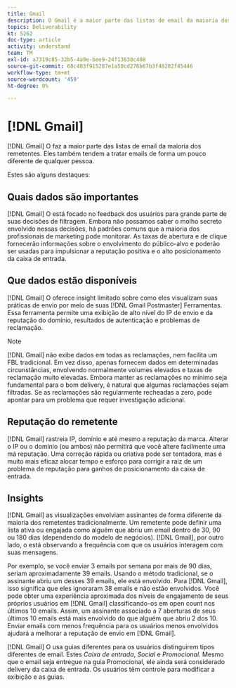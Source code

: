 ```yaml
---
title: Gmail
description: O Gmail é a maior parte das listas de email da maioria dos remetentes. Eles também tendem a tratar emails de forma um pouco diferente de qualquer pessoa.
topics: Deliverability
kt: 5262
doc-type: article
activity: understand
team: TM
exl-id: a7319c85-32b5-4a9e-bee9-24f13630c408
source-git-commit: 68c403f915287e1a50cd276b67b3f48202f45446
workflow-type: tm+mt
source-wordcount: '459'
ht-degree: 0%

---
```


# [!DNL Gmail]

[!DNL Gmail] O faz a maior parte das listas de email da maioria dos remetentes. Eles também tendem a tratar emails de forma um pouco diferente de qualquer pessoa.

Estes são alguns destaques:

## Quais dados são importantes

[!DNL Gmail] O está focado no feedback dos usuários para grande parte de suas decisões de filtragem. Embora não possamos saber o molho secreto envolvido nessas decisões, há padrões comuns que a maioria dos profissionais de marketing pode monitorar. As taxas de abertura e de clique fornecerão informações sobre o envolvimento do público-alvo e poderão ser usadas para impulsionar a reputação positiva e o alto posicionamento da caixa de entrada.

## Que dados estão disponíveis

[!DNL Gmail] O oferece insight limitado sobre como eles visualizam suas práticas de envio por meio de suas [!DNL Gmail Postmaster] Ferramentas. Essa ferramenta permite uma exibição de alto nível do IP de envio e da reputação do domínio, resultados de autenticação e problemas de reclamação.

>[!NOTE]
>
>[!DNL Gmail] não exibe dados em todas as reclamações, nem facilita um FBL tradicional. Em vez disso, apenas fornecem dados em determinadas circunstâncias, envolvendo normalmente volumes elevados e taxas de reclamação muito elevadas. Embora manter as reclamações no mínimo seja fundamental para o bom delivery, é natural que algumas reclamações sejam filtradas. Se as reclamações são regularmente recheadas a zero, pode apontar para um problema que requer investigação adicional.

## Reputação do remetente

[!DNL Gmail] rastreia IP, domínio e até mesmo a reputação da marca. Alterar o IP ou o domínio (ou ambos) não permitirá que você altere facilmente uma má reputação. Uma correção rápida ou criativa pode ser tentadora, mas é muito mais eficaz alocar tempo e esforço para corrigir a raiz de um problema de reputação para ganhos de posicionamento da caixa de entrada.

## Insights

[!DNL Gmail] as visualizações envolviam assinantes de forma diferente da maioria dos remetentes tradicionalmente. Um remetente pode definir uma lista ativa ou engajada como alguém que abriu um email dentro de 30, 90 ou 180 dias (dependendo do modelo de negócios). [!DNL Gmail], por outro lado, o está observando a frequência com que os usuários interagem com suas mensagens.

Por exemplo, se você enviar 3 emails por semana por mais de 90 dias, seriam aproximadamente 39 emails. Usando o método tradicional, se o assinante abriu um desses 39 emails, ele está envolvido. Para [!DNL Gmail], isso significa que eles ignoraram 38 emails e não estão envolvidos. Você pode obter uma experiência aproximada dos níveis de engajamento de seus próprios usuários em [!DNL Gmail] classificando-os em open count nos últimos 10 emails. Assim, um assinante associado a 7 aberturas de seus últimos 10 emails está mais envolvido do que alguém que abriu 2 dos 10. Enviar emails com menos frequência para os usuários menos envolvidos ajudará a melhorar a reputação de envio em [!DNL Gmail].

[!DNL Gmail] O usa guias diferentes para os usuários distinguirem tipos diferentes de email. Estes *Caixa de entrada*, *Social* e *Promocional*. Mesmo que o email seja entregue na guia Promocional, ele ainda será considerado delivery da caixa de entrada. Os usuários têm controle para modificar a exibição e as guias.
